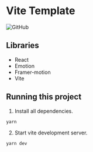 # Vite Template

![GitHub](https://img.shields.io/github/license/MateuszPerczak/vite-app?style=flat-square)
<!-- ![Website preview](./public/preview.png) -->

## Libraries

- React
- Emotion
- Framer-motion
- Vite

## Running this project

1. Install all dependencies.

```sh
yarn
```

2. Start vite development server.

```sh
yarn dev
```
